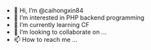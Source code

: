 - 👋 Hi, I’m @caihongxin84
- 👀 I’m interested in PHP backend programming
- 🌱 I’m currently learning CF
- 💞️ I’m looking to collaborate on ...
- 📫 How to reach me ...

<!---
caihongxin84/caihongxin84 is a ✨ special ✨ repository because its `README.md` (this file) appears on your GitHub profile.
You can click the Preview link to take a look at your changes.
--->

